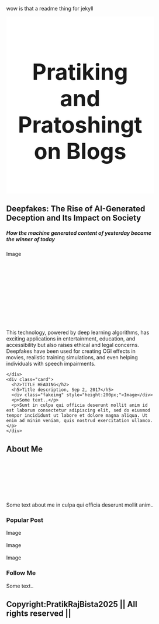 wow is that a readme thing for jekyll 
<html>
<head>
<style>
* {
  box-sizing: border-box;
}

body {
  font-family: Arial;
  padding: 20px;
  background: #f1f1f1;
  }
.header {
  padding: 30px;
  font-size: 40px;
  text-align: center;
  background: white;
       }


.leftcolumn {   
  float: left;
  width: 75%;
}


.rightcolumn {
  float: left;
  width: 25%;
  padding-left: 20px;
}

.fakeimg {
  background-color: lightblue;
  width: 100%;
  padding: 20px;
}

/* Add a card effect for articles */
.card {
   background-color: lightyellow;
   padding: 20px;
   margin-top: 20px;
}

/* Clear floats after the columns Without .row:after, 
.row might not properly contain .column elements because 
they are floated  */
.row:after {
  content: "";
  display: table;
  clear: both;
}

/* Footer */
.footer {
  padding: 20px;
  text-align: center;
  background: #ddd;
  margin-top: 20px;
}


</style>
</head>
<body>

<div class="header">
  <h2> Pratiking and Pratoshington Blogs</h2>
</div>

<div class="row">
  <div class="leftcolumn">
    <div class="card">
      <h2>Deepfakes: The Rise of AI-Generated Deception and Its Impact on Society</h2>
      <h5> How the machine generated content of yesterday became the winner of today</h5>
      <div class="fakeimg" style="height:200px;">Image</div>
      <p>This technology, powered by deep learning algorithms, has exciting applications in
	  entertainment, education, and accessibility but also raises ethical and legal concerns.
	  Deepfakes have been used for creating CGI effects in movies, realistic training simulations,
	  and even helping individuals with speech impairments.</p>
      
    </div>
    <div class="card">
      <h2>TITLE HEADING</h2>
      <h5>Title description, Sep 2, 2017</h5>
      <div class="fakeimg" style="height:200px;">Image</div>
      <p>Some text..</p>
      <p>Sunt in culpa qui officia deserunt mollit anim id est laborum consectetur adipiscing elit, sed do eiusmod tempor incididunt ut labore et dolore magna aliqua. Ut enim ad minim veniam, quis nostrud exercitation ullamco.</p>
    </div>
  </div>
  <div class="rightcolumn">
    <div class="card">
      <h2>About Me</h2>
      <div class="fakeimg" style="height:100px;">
	  </div>
      <p>Some text about me in culpa qui officia deserunt mollit anim..</p>
    </div>
    <div class="card">
      <h3>Popular Post</h3>
      <div class="fakeimg">Image</div><br>
      <div class="fakeimg">Image</div><br>
      <div class="fakeimg">Image</div>
    </div>
    <div class="card">
      <h3>Follow Me</h3>
      <p>Some text..</p>
    </div>
  </div>
</div>

<div class="footer">
  <h2>Copyright:PratikRajBista2025 || All rights reserved ||</h2>
</div>

</body>
</html>

